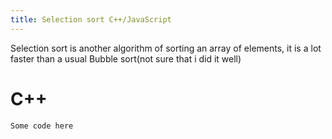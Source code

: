 ```yaml
---
title: Selection sort C++/JavaScript
---
```

Selection sort is another algorithm of sorting an array of elements, it is a lot faster than a usual Bubble sort(not sure that i did it well)
# C++
```
Some code here
```
